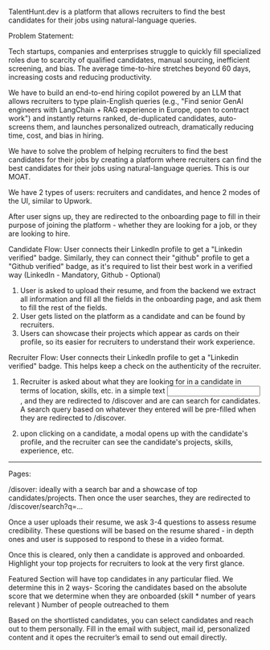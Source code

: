 TalentHunt.dev is a platform that allows recruiters to find the best candidates for their jobs using natural-language queries.

Problem Statement:

Tech startups, companies and enterprises struggle to quickly fill specialized roles due to scarcity of qualified candidates, manual sourcing, inefficient screening, and bias. The average time-to-hire stretches beyond 60 days, increasing costs and reducing productivity.

We have to build an end-to-end hiring copilot powered by an LLM that allows recruiters to type plain-English queries (e.g., "Find senior GenAl engineers with LangChain + RAG experience in Europe, open to contract work") and instantly returns ranked, de-duplicated candidates, auto-screens them, and launches personalized outreach, dramatically reducing time, cost, and bias in hiring.

We have to solve the problem of helping recruiters to find the best candidates for their jobs by creating a platform where recruiters can find the best candidates for their jobs using natural-language queries. This is our MOAT.

We have 2 types of users: recruiters and candidates, and hence 2 modes of the UI, similar to Upwork.

After user signs up, they are redirected to the onboarding page to fill in their purpose of joining the platform - whether they are looking for a job, or they are looking to hire.

Candidate Flow: User connects their LinkedIn profile to get a "Linkedin verified" badge. Similarly, they can connect their "github" profile to get a "Github verified" badge, as it's required to list their best work in a verified way (LinkedIn - Mandatory, Github - Optional)

1. User is asked to upload their resume, and from the backend we extract all information and fill all the fields in the onboarding page, and ask them to fill the rest of the fields.
2. User gets listed on the platform as a candidate and can be found by recruiters.
3. Users can showcase their projects which appear as cards on their profile, so its easier for recruiters to understand their work experience.

Recruiter Flow: User connects their LinkedIn profile to get a "Linkedin verified" badge. This helps keep a check on the authenticity of the recruiter.

1. Recruiter is asked about what they are looking for in a candidate in terms of location, skills, etc. in a simple text <input />, and they are redirected to /discover and are can search for candidates. A search query based on whatever they entered will be pre-filled when they are redirected to /discover.

2. upon clicking on a candidate, a modal opens up with the candidate's profile, and the recruiter can see the candidate's projects, skills, experience, etc.

---

Pages:

/disover: ideally with a search bar and a showcase of top candidates/projects. Then once the user searches, they are redirected to /discover/search?q=...

Once a user uploads their resume, we ask 3-4 questions to assess resume credibility.
These questions will be based on the resume shared - in depth ones and user is supposed to respond to these in a video format.

Once this is cleared, only then a candidate is approved and onboarded.
Highlight your top projects for recruiters to look at the very first glance.

Featured Section will have top candidates in any particular flied.
We determine this in 2 ways-
Scoring the candidates based on the absolute score that we determine when they are onboarded (skill \* number of years relevant )
Number of people outreached to them

Based on the shortlisted candidates, you can select candidates and reach out to them personally.
Fill in the email with subject, mail id, personalized content and it opes the recruiter’s email to send out email directly.
